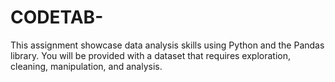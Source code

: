 # CODETAB-
This assignment showcase  data analysis skills using Python and the Pandas library. You will be provided with a dataset that requires exploration, cleaning, manipulation, and analysis.
